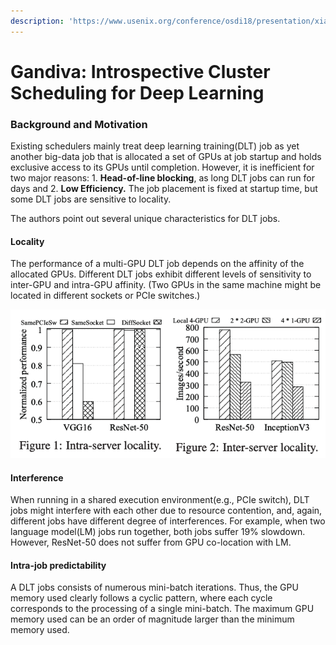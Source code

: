 ```yaml
---
description: 'https://www.usenix.org/conference/osdi18/presentation/xiao'
---
```


# Gandiva: Introspective Cluster Scheduling for Deep Learning

### Background and Motivation

Existing schedulers mainly treat deep learning training\(DLT\) job as yet another big-data job that is allocated a set of GPUs at job startup and holds exclusive access to its GPUs until completion. However, it is inefficient for two major reasons: 1. **Head-of-line blocking**, as long DLT jobs can run for days and 2. **Low Efficiency.** The job placement is fixed at startup time, but some DLT jobs are sensitive to locality.

The authors point out several unique characteristics for DLT jobs.

#### Locality

The performance of a multi-GPU DLT job depends on the affinity of the allocated GPUs. Different DLT jobs exhibit different levels of sensitivity to inter-GPU and intra-GPU affinity. \(Two GPUs in the same machine might be located in different sockets or PCIe switches.\) 

![](../../.gitbook/assets/screen-shot-2020-03-30-at-6.41.55-pm.png)

#### Interference

When running in a shared execution environment\(e.g., PCIe switch\), DLT jobs might interfere with each other due to resource contention, and, again, different jobs have different degree of interferences. For example, when two language model\(LM\) jobs run together, both jobs suffer 19% slowdown. However, ResNet-50 does not suffer from GPU co-location with LM.

#### Intra-job predictability

A DLT jobs consists of numerous mini-batch iterations. Thus, the GPU memory used clearly follows a cyclic pattern, where each cycle corresponds to the processing of a single mini-batch. The maximum GPU memory used can be an order of magnitude larger than the minimum memory used. 



